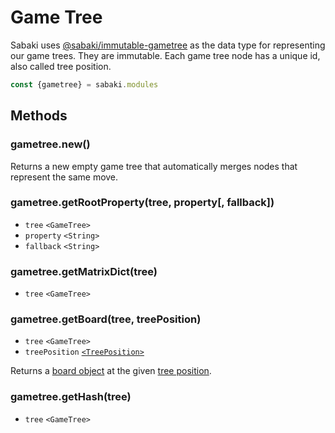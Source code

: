 # Game Tree

Sabaki uses [@sabaki/immutable-gametree](https://github.com/SabakiHQ/immutable-gametree) as the data type for representing our game trees. They are immutable. Each game tree node has a unique id, also called tree position.

~~~js
const {gametree} = sabaki.modules
~~~

## Methods

### gametree.new()

Returns a new empty game tree that automatically merges nodes that represent the same move.

### gametree.getRootProperty(tree, property[, fallback])

* `tree` `<GameTree>`
* `property` `<String>`
* `fallback` `<String>`

### gametree.getMatrixDict(tree)

* `tree` `<GameTree>`

### gametree.getBoard(tree, treePosition)

* `tree` `<GameTree>`
* `treePosition` [`<TreePosition>`](treeposition.md)

Returns a [board object](board.md) at the given [tree position](treeposition.md).

### gametree.getHash(tree)

* `tree` `<GameTree>`
